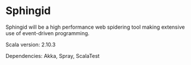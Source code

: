 Sphingid
=====

Sphingid will be a high performance web spidering tool making extensive use of event-driven programming.

Scala version: 2.10.3

Dependencies: Akka, Spray, ScalaTest
